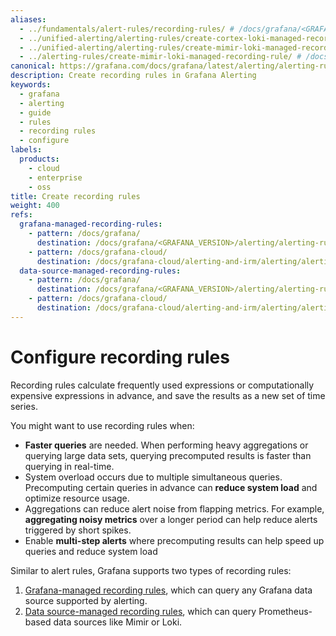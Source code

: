 ```yaml
---
aliases:
  - ../fundamentals/alert-rules/recording-rules/ # /docs/grafana/<GRAFANA_VERSION>/alerting/fundamentals/alert-rules/recording-rules/
  - ../unified-alerting/alerting-rules/create-cortex-loki-managed-recording-rule/ # /docs/grafana/<GRAFANA_VERSION>/alerting/unified-alerting/alerting-rules/create-cortex-loki-managed-recording-rule/
  - ../unified-alerting/alerting-rules/create-mimir-loki-managed-recording-rule/ # /docs/grafana/<GRAFANA_VERSION>/alerting/unified-alerting/alerting-rules/create-mimir-loki-managed-recording-rule/
  - ../alerting-rules/create-mimir-loki-managed-recording-rule/ # /docs/grafana/<GRAFANA_VERSION>/alerting/alerting-rules/create-mimir-loki-managed-recording-rule/
canonical: https://grafana.com/docs/grafana/latest/alerting/alerting-rules/create-recording-rules/
description: Create recording rules in Grafana Alerting
keywords:
  - grafana
  - alerting
  - guide
  - rules
  - recording rules
  - configure
labels:
  products:
    - cloud
    - enterprise
    - oss
title: Create recording rules
weight: 400
refs:
  grafana-managed-recording-rules:
    - pattern: /docs/grafana/
      destination: /docs/grafana/<GRAFANA_VERSION>/alerting/alerting-rules/create-recording-rules/create-grafana-managed-recording-rules/
    - pattern: /docs/grafana-cloud/
      destination: /docs/grafana-cloud/alerting-and-irm/alerting/alerting-rules/create-recording-rules/create-grafana-managed-recording-rules/
  data-source-managed-recording-rules:
    - pattern: /docs/grafana/
      destination: /docs/grafana/<GRAFANA_VERSION>/alerting/alerting-rules/create-recording-rules/create-data-source-managed-recording-rules/
    - pattern: /docs/grafana-cloud/
      destination: /docs/grafana-cloud/alerting-and-irm/alerting/alerting-rules/create-recording-rules/create-data-source-managed-recording-rules/
---
```


# Configure recording rules

Recording rules calculate frequently used expressions or computationally expensive expressions in advance, and save the results as a new set of time series.

You might want to use recording rules when:

- **Faster queries** are needed. When performing heavy aggregations or querying large data sets, querying precomputed results is faster than querying in real-time.
- System overload occurs due to multiple simultaneous queries. Precomputing certain queries in advance can **reduce system load** and optimize resource usage.
- Aggregations can reduce alert noise from flapping metrics. For example, **aggregating noisy metrics** over a longer period can help reduce alerts triggered by short spikes.
- Enable **multi-step alerts** where precomputing results can help speed up queries and reduce system load

Similar to alert rules, Grafana supports two types of recording rules:

1. [Grafana-managed recording rules](ref:data-source-managed-recording-rules), which can query any Grafana data source supported by alerting.
2. [Data source-managed recording rules](ref:grafana-managed-recording-rules), which can query Prometheus-based data sources like Mimir or Loki.
